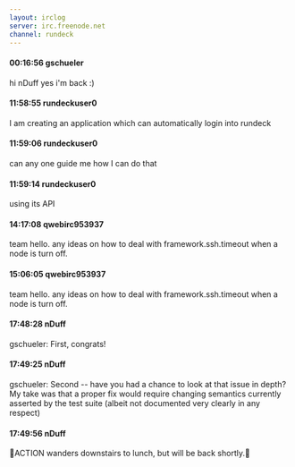 ```yaml
---
layout: irclog
server: irc.freenode.net
channel: rundeck
---
```


#### 00:16:56 gschueler
 hi nDuff yes i'm back :)
#### 11:58:55 rundeckuser0
 I am creating an application which can automatically login into rundeck
#### 11:59:06 rundeckuser0
 can any one guide me how I can do that
#### 11:59:14 rundeckuser0
 using its API
#### 14:17:08 qwebirc953937
 team hello. any ideas on how to deal with framework.ssh.timeout when a node is turn off. 
#### 15:06:05 qwebirc953937
 team hello. any ideas on how to deal with framework.ssh.timeout when a node is turn off.
#### 17:48:28 nDuff
 gschueler: First, congrats!
#### 17:49:25 nDuff
 gschueler: Second -- have you had a chance to look at that issue in depth? My take was that a proper fix would require changing semantics currently asserted by the test suite (albeit not documented very clearly in any respect)
#### 17:49:56 nDuff
 ACTION wanders downstairs to lunch, but will be back shortly.
